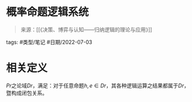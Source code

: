 概率命题逻辑系统
====

> 来源：[[《决策、博弈与认知——归纳逻辑的理论与应用》]]

tags: #类型/笔记 #日期/2022-07-03 


# 相关定义

$Pr$之论域$Dr$，满足：对于任意命题$h,e \in Dr$，其各种逻辑运算之结果都属于$Dr$，暨构成闭包关系。








